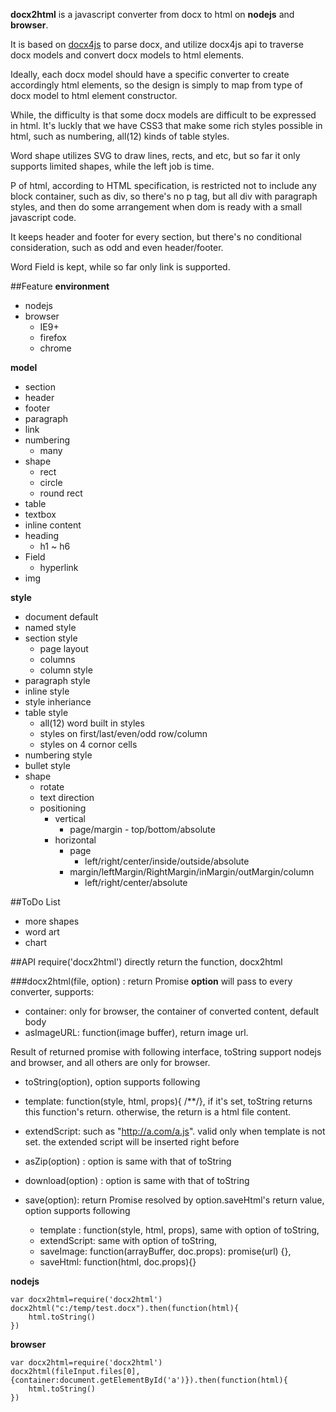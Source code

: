 **docx2html** is a javascript converter from docx to html on **nodejs** and **browser**.

It is based on [docx4js](/docx4js) to parse docx, and utilize docx4js api to traverse docx models and convert docx models to html elements.

Ideally, each docx model should have a specific converter to create accordingly html elements, so the design is simply to map from type of docx model to html element constructor.

While, the difficulty is that some docx models are difficult to be expressed in html. It's luckly that we have CSS3 that make some rich styles possible in html, such as numbering, all(12) kinds of table styles.

Word shape utilizes SVG to draw lines, rects, and etc, but so far it only supports limited shapes, while the left job is time.

P of html, according to HTML specification, is restricted not to include any block container, such as div, so there's no p tag, but all div with paragraph styles, and then do some arrangement when dom is ready with a small javascript code.  

It keeps header and footer for every section, but there's no conditional consideration, such as odd and even header/footer.

Word Field is kept, while so far only link is supported.

##Feature
**environment**

* nodejs
* browser
	* IE9+
	* firefox
	* chrome

**model**

* section
* header
* footer
* paragraph
* link
* numbering
	* many
* shape
	* rect
	* circle
	* round rect
* table
* textbox
* inline content
* heading
	* h1 ~ h6
* Field
	* hyperlink
* img

**style**

* document default
* named style
* section style
	* page layout
	* columns
	* column style
* paragraph style
* inline style
* style inheriance
* table style
	* all(12) word built in styles
	* styles on first/last/even/odd row/column
	* styles on 4 cornor cells
* numbering style
* bullet style
* shape
	* rotate
	* text direction
	* positioning
	 	* vertical
		 	* page/margin - top/bottom/absolute
	 	* horizontal
			* page
				* left/right/center/inside/outside/absolute
			* margin/leftMargin/RightMargin/inMargin/outMargin/column
				* left/right/center/absolute

##ToDo List
* more shapes
* word art
* chart

##API
require('docx2html') directly return the function, docx2html

###docx2html(file, option) : return Promise
**option** will pass to every converter, supports:

* container: only for browser, the container of converted content, default body
* asImageURL: function(image buffer), return image url.

Result of returned promise with following interface, toString support nodejs and browser, and all others are only for browser.

* toString(option), option supports following
 * template: function(style, html, props){ /**/}, if it's set, toString returns this function's return. otherwise, the return is a html file content.

 * extendScript: such as "http://a.com/a.js". valid only when template is not set. the extended script will be inserted right before </html>
* asZip(option) : option is same with that of toString
* download(option) : option is same with that of toString
* save(option): return Promise resolved by option.saveHtml's return value, option supports following
	* template : function(style, html, props), same with option of toString,
	* extendScript: same with option of toString,
	* saveImage: function(arrayBuffer, doc.props): promise(url) {},
	* saveHtml: function(html, doc.props){}

**nodejs**

	var docx2html=require('docx2html')
	docx2html("c:/temp/test.docx").then(function(html){
		html.toString()
	})

**browser**

	var docx2html=require('docx2html')
	docx2html(fileInput.files[0],{container:document.getElementById('a')}).then(function(html){
		html.toString()
	})
